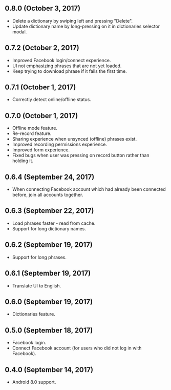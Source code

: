 ## 0.8.0 (October 3, 2017)

* Delete a dictionary by swiping left and pressing "Delete".
* Update dictionary name by long-pressing on it in dictionaries selector modal.

## 0.7.2 (October 2, 2017)

* Improved Facebook login/connect experience.
* UI not emphasizing phrases that are not yet loaded.
* Keep trying to download phrase if it fails the first time.

## 0.7.1 (October 1, 2017)

* Correctly detect online/offline status.

## 0.7.0 (October 1, 2017)

* Offline mode feature.
* Re-record feature.
* Sharing experience when unsynced (offline) phrases exist.
* Improved recording permissions experience.
* Improved form experience.
* Fixed bugs when user was pressing on record button rather than holding it.

## 0.6.4 (September 24, 2017)

* When connecting Facebook account which had already been connected before, join all accounts together.

## 0.6.3 (September 22, 2017)

* Load phrases faster - read from cache.
* Support for long dictionary names.

## 0.6.2 (September 19, 2017)

* Support for long phrases.

## 0.6.1 (September 19, 2017)

* Translate UI to English.

## 0.6.0 (September 19, 2017)

* Dictionaries feature.

## 0.5.0 (September 18, 2017)

* Facebook login.
* Connect Facebook account (for users who did not log in with Facebook).

## 0.4.0 (September 14, 2017)

* Android 8.0 support.

